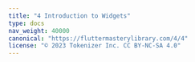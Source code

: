 ```yaml
---
title: "4 Introduction to Widgets"
type: docs
nav_weight: 40000
canonical: "https://fluttermasterylibrary.com/4/4"
license: "© 2023 Tokenizer Inc. CC BY-NC-SA 4.0"
---
```

